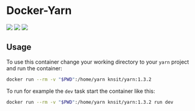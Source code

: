 # Docker-Yarn

[![](https://images.microbadger.com/badges/version/knsit/yarn.svg)](https://microbadger.com/images/knsit/yarn "Get your own version badge on microbadger.com")
[![](https://images.microbadger.com/badges/image/knsit/yarn.svg)](https://microbadger.com/images/knsit/yarn "Get your own image badge on microbadger.com")
[![](https://images.microbadger.com/badges/commit/knsit/yarn.svg)](https://microbadger.com/images/knsit/yarn "Get your own commit badge on microbadger.com")
 
## Usage

To use this container change your working directory to your `yarn` project and run the container:

```bash
docker run --rm -v "$PWD":/home/yarn knsit/yarn:1.3.2 
```

To run for example the `dev` task start the container like this:

```bash
docker run --rm -v "$PWD":/home/yarn knsit/yarn:1.3.2 run dev
```
